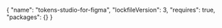 {
  "name": "tokens-studio-for-figma",
  "lockfileVersion": 3,
  "requires": true,
  "packages": {}
}
